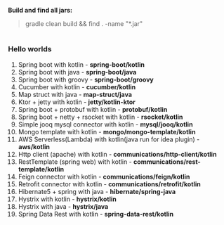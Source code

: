 **Build and find all jars:**
> gradle clean build && find . -name "*.jar"

#
### Hello worlds
1. Spring boot with kotlin - **spring-boot/kotlin**
2. Spring boot with java - **spring-boot/java**
3. Spring boot with groovy - **spring-boot/groovy**
4. Cucumber with kotlin - **cucumber/kotlin**
5. Map struct with java - **map-struct/java**
6. Ktor + jetty with kotlin - **jetty/kotlin-ktor**
7. Spring boot + protobuf with kotlin - **protobuf/kotlin**
8. Spring boot + netty + rsocket with kotlin - **rsocket/kotlin**
9. Simple jooq mysql connector with kotlin - **mysql/jooq/kotlin**
10. Mongo template with kotlin - **mongo/mongo-template/kotlin**
11. AWS Serverless(Lambda) with kotlin(java run for idea plugin) - **aws/kotlin**
12. Http client (apache) with kotlin - **communications/http-client/kotlin**
13. RestTemplate (spring web) with kotlin - **communications/rest-template/kotlin**
14. Feign connector with kotlin - **communications/feign/kotlin**
15. Retrofit connector with kotlin - **communications/retrofit/kotlin**
16. Hibernate5 + spring with java - **hibernate/spring-java**
17. Hystrix with kotlin - **hystrix/kotlin**        
18. Hystrix with java - **hystrix/java**
19. Spring Data Rest with kotlin - **spring-data-rest/kotlin**                         
